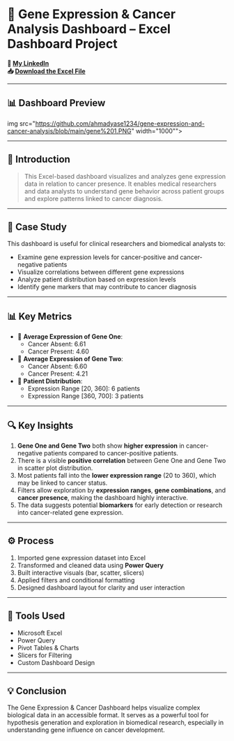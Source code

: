 # 🧬 Gene Expression & Cancer Analysis Dashboard – Excel Dashboard Project

**🔗 [My LinkedIn](https://www.linkedin.com/in/ahmad-yasser-faiq-data-analyst/)**  
**📥 [Download the Excel File](https://github.com/ahmadyase1234/gene-expression-and-cancer-analysis/blob/main/Gene%20Expression%20%26%20Cancer%20Analysis%20Dashboard.xlsx)**  

---

## 📊 Dashboard Preview
img src="https://github.com/ahmadyase1234/gene-expression-and-cancer-analysis/blob/main/gene%201.PNG" width="1000"">

---

## 📝 Introduction

> This Excel-based dashboard visualizes and analyzes gene expression data in relation to cancer presence. It enables medical researchers and data analysts to understand gene behavior across patient groups and explore patterns linked to cancer diagnosis.

---

## 🎯 Case Study

This dashboard is useful for clinical researchers and biomedical analysts to:

- Examine gene expression levels for cancer-positive and cancer-negative patients  
- Visualize correlations between different gene expressions  
- Analyze patient distribution based on expression levels  
- Identify gene markers that may contribute to cancer diagnosis

---

## 📊 Key Metrics

- 🔬 **Average Expression of Gene One**:  
  - Cancer Absent: 6.61  
  - Cancer Present: 4.60  
- 🧪 **Average Expression of Gene Two**:  
  - Cancer Absent: 6.60  
  - Cancer Present: 4.21  
- 👥 **Patient Distribution**:  
  - Expression Range [20, 360]: 6 patients  
  - Expression Range [360, 700]: 3 patients

---

## 🔍 Key Insights

1. **Gene One and Gene Two** both show **higher expression** in cancer-negative patients compared to cancer-positive patients.  
2. There is a visible **positive correlation** between Gene One and Gene Two in scatter plot distribution.  
3. Most patients fall into the **lower expression range** (20 to 360), which may be linked to cancer status.  
4. Filters allow exploration by **expression ranges**, **gene combinations**, and **cancer presence**, making the dashboard highly interactive.  
5. The data suggests potential **biomarkers** for early detection or research into cancer-related gene expression.

---

## ⚙️ Process

1. Imported gene expression dataset into Excel  
2. Transformed and cleaned data using **Power Query**  
3. Built interactive visuals (bar, scatter, slicers)  
4. Applied filters and conditional formatting  
5. Designed dashboard layout for clarity and user interaction

---

## 🧰 Tools Used

- Microsoft Excel  
- Power Query  
- Pivot Tables & Charts  
- Slicers for Filtering  
- Custom Dashboard Design

---

## 💡 Conclusion

The Gene Expression & Cancer Dashboard helps visualize complex biological data in an accessible format. It serves as a powerful tool for hypothesis generation and exploration in biomedical research, especially in understanding gene influence on cancer development.
